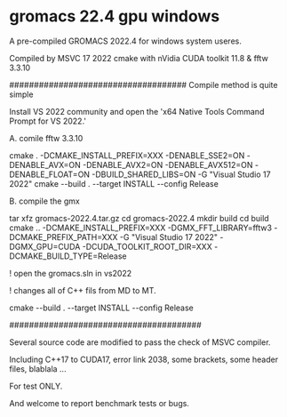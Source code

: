 # gromacs 22.4 gpu windows

A pre-compiled GROMACS 2022.4 for windows system useres.

Compiled by MSVC 17 2022 cmake with nVidia CUDA toolkit 11.8 & fftw 3.3.10

####################################
Compile method is quite simple 

Install VS 2022 community and open the 'x64 Native Tools Command Prompt for VS 2022.'

A. comile fftw 3.3.10

cmake . -DCMAKE_INSTALL_PREFIX=XXX -DENABLE_SSE2=ON -DENABLE_AVX=ON -DENABLE_AVX2=ON -DENABLE_AVX512=ON -DENABLE_FLOAT=ON -DBUILD_SHARED_LIBS=ON -G "Visual Studio 17 2022"
cmake --build . --target INSTALL --config Release

B. compile the gmx

tar xfz gromacs-2022.4.tar.gz
cd gromacs-2022.4
mkdir build
cd build
cmake .. -DCMAKE_INSTALL_PREFIX=XXX -DGMX_FFT_LIBRARY=fftw3 -DCMAKE_PREFIX_PATH=XXX -G "Visual Studio 17 2022" -DGMX_GPU=CUDA -DCUDA_TOOLKIT_ROOT_DIR=XXX -DCMAKE_BUILD_TYPE=Release

! open the gromacs.sln in vs2022

! changes all of C++ fils from MD to MT.

cmake --build . --target INSTALL --config Release

#######################################

Several source code are modified to pass the check of MSVC compiler.

Including C++17 to CUDA17, error link 2038, some brackets, some header files, blablala ...

For test ONLY.

And welcome to report benchmark tests or bugs.
